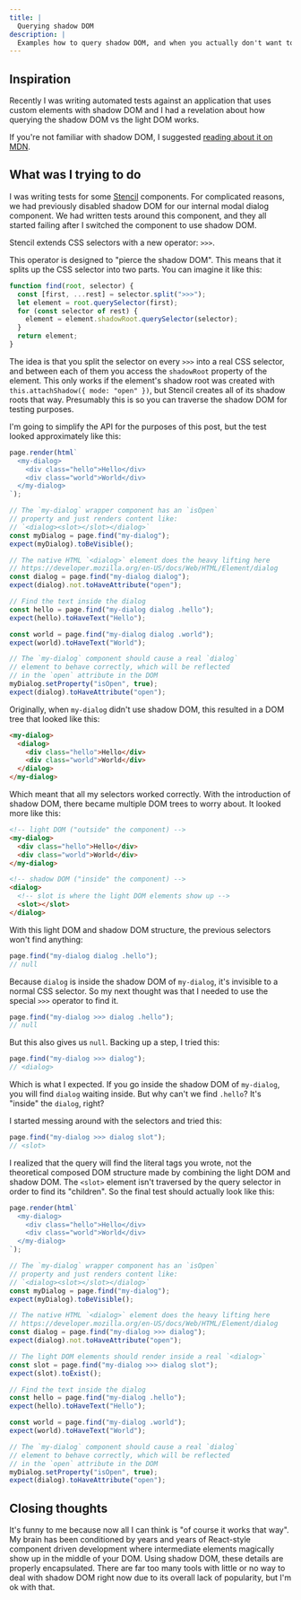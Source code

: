 ```yaml
---
title: |
  Querying shadow DOM
description: |
  Examples how to query shadow DOM, and when you actually don't want to.
---
```


## Inspiration

Recently I was writing automated tests against an application that uses custom elements with shadow DOM and I had a revelation about how querying the shadow DOM vs the light DOM works.

If you're not familiar with shadow DOM, I suggested [reading about it on MDN](https://developer.mozilla.org/en-US/docs/Web/API/Web_components/Using_shadow_DOM).

## What was I trying to do

I was writing tests for some [Stencil](https://stenciljs.com/) components. For complicated reasons, we had previously disabled shadow DOM for our internal modal dialog component. We had written tests around this component, and they all started failing after I switched the component to use shadow DOM.

Stencil extends CSS selectors with a new operator: `>>>`.

This operator is designed to "pierce the shadow DOM". This means that it splits up the CSS selector into two parts. You can imagine it like this:

```js
function find(root, selector) {
  const [first, ...rest] = selector.split(">>>");
  let element = root.querySelector(first);
  for (const selector of rest) {
    element = element.shadowRoot.querySelector(selector);
  }
  return element;
}
```

The idea is that you split the selector on every `>>>` into a real CSS selector, and between each of them you access the `shadowRoot` property of the element. This only works if the element's shadow root was created with `this.attachShadow({ mode: "open" })`, but Stencil creates all of its shadow roots that way. Presumably this is so you can traverse the shadow DOM for testing purposes.

I'm going to simplify the API for the purposes of this post, but the test looked approximately like this:

```js
page.render(html`
  <my-dialog>
    <div class="hello">Hello</div>
    <div class="world">World</div>
  </my-dialog>
`);

// The `my-dialog` wrapper component has an `isOpen`
// property and just renders content like:
// `<dialog><slot></slot></dialog>`
const myDialog = page.find("my-dialog");
expect(myDialog).toBeVisible();

// The native HTML `<dialog>` element does the heavy lifting here
// https://developer.mozilla.org/en-US/docs/Web/HTML/Element/dialog
const dialog = page.find("my-dialog dialog");
expect(dialog).not.toHaveAttribute("open");

// Find the text inside the dialog
const hello = page.find("my-dialog dialog .hello");
expect(hello).toHaveText("Hello");

const world = page.find("my-dialog dialog .world");
expect(world).toHaveText("World");

// The `my-dialog` component should cause a real `dialog`
// element to behave correctly, which will be reflected
// in the `open` attribute in the DOM
myDialog.setProperty("isOpen", true);
expect(dialog).toHaveAttribute("open");
```

Originally, when `my-dialog` didn't use shadow DOM, this resulted in a DOM tree that looked like this:

```html
<my-dialog>
  <dialog>
    <div class="hello">Hello</div>
    <div class="world">World</div>
  </dialog>
</my-dialog>
```

Which meant that all my selectors worked correctly. With the introduction of shadow DOM, there became multiple DOM trees to worry about. It looked more like this:

```html
<!-- light DOM ("outside" the component) -->
<my-dialog>
  <div class="hello">Hello</div>
  <div class="world">World</div>
</my-dialog>

<!-- shadow DOM ("inside" the component) -->
<dialog>
  <!-- slot is where the light DOM elements show up -->
  <slot></slot>
</dialog>
```

With this light DOM and shadow DOM structure, the previous selectors won't find anything:

```js
page.find("my-dialog dialog .hello");
// null
```

Because `dialog` is inside the shadow DOM of `my-dialog`, it's invisible to a normal CSS selector. So my next thought was that I needed to use the special `>>>` operator to find it.

```js
page.find("my-dialog >>> dialog .hello");
// null
```

But this also gives us `null`. Backing up a step, I tried this:

```js
page.find("my-dialog >>> dialog");
// <dialog>
```

Which is what I expected. If you go inside the shadow DOM of `my-dialog`, you will find `dialog` waiting inside. But why can't we find `.hello`? It's "inside" the `dialog`, right?

I started messing around with the selectors and tried this:

```js
page.find("my-dialog >>> dialog slot");
// <slot>
```

I realized that the query will find the literal tags you wrote, not the theoretical composed DOM structure made by combining the light DOM and shadow DOM. The `<slot>` element isn't traversed by the query selector in order to find its "children". So the final test should actually look like this:

```js
page.render(html`
  <my-dialog>
    <div class="hello">Hello</div>
    <div class="world">World</div>
  </my-dialog>
`);

// The `my-dialog` wrapper component has an `isOpen`
// property and just renders content like:
// `<dialog><slot></slot></dialog>`
const myDialog = page.find("my-dialog");
expect(myDialog).toBeVisible();

// The native HTML `<dialog>` element does the heavy lifting here
// https://developer.mozilla.org/en-US/docs/Web/HTML/Element/dialog
const dialog = page.find("my-dialog >>> dialog");
expect(dialog).not.toHaveAttribute("open");

// The light DOM elements should render inside a real `<dialog>`
const slot = page.find("my-dialog >>> dialog slot");
expect(slot).toExist();

// Find the text inside the dialog
const hello = page.find("my-dialog .hello");
expect(hello).toHaveText("Hello");

const world = page.find("my-dialog .world");
expect(world).toHaveText("World");

// The `my-dialog` component should cause a real `dialog`
// element to behave correctly, which will be reflected
// in the `open` attribute in the DOM
myDialog.setProperty("isOpen", true);
expect(dialog).toHaveAttribute("open");
```

## Closing thoughts

It's funny to me because now all I can think is "of course it works that way". My brain has been conditioned by years and years of React-style component driven development where intermediate elements magically show up in the middle of your DOM. Using shadow DOM, these details are properly encapsulated. There are far too many tools with little or no way to deal with shadow DOM right now due to its overall lack of popularity, but I'm ok with that.
